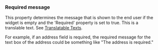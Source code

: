 ### Required message

This property determines the message that is shown to the end user if the widget is empty and the 'Required' property is set to true. This is a translable text. See [Translatable Texts](translatable-texts).

<div class="alert alert-info">

For example, if an address field is required, the required message for the text box of the address could be something like "The address is required."

</div>
